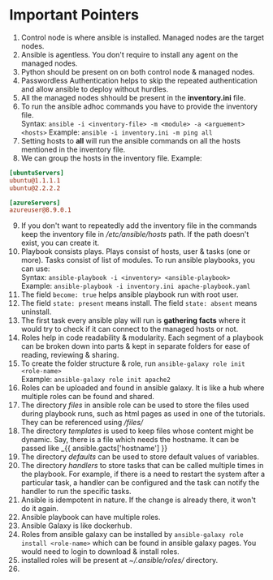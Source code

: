 # Important Pointers

1. Control node is where ansible is installed. Managed nodes are the target nodes.
2. Ansible is agentless. You don't require to install any agent on the managed nodes.
3. Python should be present on on both control node & managed nodes.
4. Passwordless Authentication helps to skip the repeated authentication and allow ansible to deploy without hurdles.
5. All the managed nodes shhould be present in the **inventory.ini** file.
6. To run the ansible adhoc commands you have to provide the inventory file. \
Syntax: `ansible -i <inventory-file> -m <module> -a <arguement> <hosts>`
Example: `ansible -i inventory.ini -m ping all`
7. Setting hosts to **all** will run the ansible commands on all the hosts mentioned in the inventory file.
8. We can group the hosts in the inventory file.
Example: 

```ini
[ubuntuServers]
ubuntu@1.1.1.1
ubuntu@2.2.2.2

[azureServers]
azureuser@8.9.0.1
```

9. If you don't want to repeatedly add the inventory file in the commands keep the inventory file in _/etc/ansible/hosts_ path. If the path doesn't exist, you can create it.
10. Playbook consists plays. Plays consist of hosts, user & tasks (one or more). Tasks consist of list of modules. To run ansible playbooks, you can use: \
Syntax: `ansible-playbook -i <inventory> <ansible-playbook>` \
Example: `ansible-playbook -i inventory.ini apache-playbook.yaml`
11. The field `become: true` helps ansible playbook run with root user.
12. The field `state: present` means install. The field `state: absent` means uninstall.
13. The first task every ansible play will run is **gathering facts** where it would try to check if it can connect to the managed hosts or not.
14. Roles help in code readability & modularity. Each segment of a playbook can be broken down into parts & kept in separate folders for ease of reading, reviewing & sharing.
15. To create the folder structure & role, run `ansible-galaxy role init <role-name>` \
Example: `ansible-galaxy role init apache2`
16. Roles can be uploaded and found in ansible galaxy. It is like a hub where multiple roles can be found and shared.
17. The directory _files_ in ansible role can be used to store the files used during playbook runs, such as html pages as used in one of the tutorials. They can be referenced using _/files/<filename>_
18. The directory _templates_ is used to keep files whose content might be dynamic. Say, there is a file which needs the hostname. It can be passed like _{{ ansible.gacts['hostname'] }}
19. The directory _defaults_ can be used to store default values of variables.
20. The directory _handlers_ to store tasks that can be called multiple times in the playbook. For example, if there is a need to restart the system after a particular task, a handler can be configured and the task can notify the handler to run the specific tasks.
21. Ansible is idempotent in nature. If the change is already there, it won't do it again.
22. Ansible playbook can have multiple roles.
23. Ansible Galaxy is like dockerhub.
24. Roles from ansible galaxy can be installed by `ansible-galaxy role install <role-name>` which can be found in ansible galaxy pages. You would need to login to download & install roles.
25. installed roles will be present at _~/.ansible/roles/_ directory.
26. 